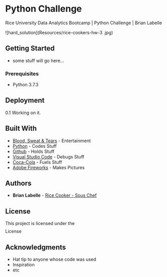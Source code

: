 # Python Challenge
Rice University Data Analytics Bootcamp | Python Challenge | Brian Labelle

![hard_solution](Resources/rice-cookers-hw-3 .jpg)

## Getting Started

- some stuff will go here...

### Prerequisites

- Python 3.7.3


## Deployment
0.1 Working on it.

## Built With

* [Blood, Sweat & Tears](http://www.pandora.com/) - Entertainment
* [Python](https://www.python.org/) - Codes Stuff
* [Github](https://github.com) - Holds Stuff
* [Visual Studio Code](https://code.visualstudio.com/) - Debugs Stuff
* [Coca-Cola](https://us.coca-cola.com/) - Fuels Stuff
* [Adobe Fireworks](https://www.adobe.com/products/fireworks.html) - Makes Pictures

 

## Authors

* **Brian Labelle** - [Rice Cooker - Sous Chef](https://github.com/BrianLabelle)


## License

This project is licensed under the $$$$ License

## Acknowledgments

* Hat tip to anyone whose code was used
* Inspiration
* etc
   
   
